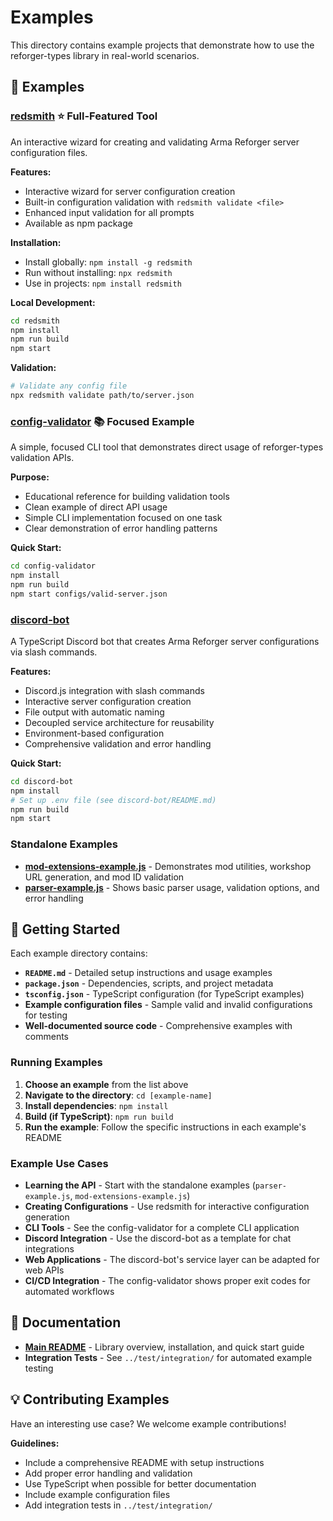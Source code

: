 # Examples

This directory contains example projects that demonstrate how to use the reforger-types library in real-world scenarios.

## 📁 Examples

### [redsmith](./redsmith/) ⭐ **Full-Featured Tool**
An interactive wizard for creating and validating Arma Reforger server configuration files.

**Features:**
- Interactive wizard for server configuration creation
- Built-in configuration validation with `redsmith validate <file>`
- Enhanced input validation for all prompts
- Available as npm package

**Installation:**
- Install globally: `npm install -g redsmith`
- Run without installing: `npx redsmith`
- Use in projects: `npm install redsmith`

**Local Development:**
```bash
cd redsmith
npm install
npm run build
npm start
```

**Validation:**
```bash
# Validate any config file
npx redsmith validate path/to/server.json
```

### [config-validator](./config-validator/) 📚 **Focused Example**
A simple, focused CLI tool that demonstrates direct usage of reforger-types validation APIs.

**Purpose:**
- Educational reference for building validation tools
- Clean example of direct API usage
- Simple CLI implementation focused on one task
- Clear demonstration of error handling patterns

**Quick Start:**
```bash
cd config-validator
npm install
npm run build
npm start configs/valid-server.json
```

### [discord-bot](./discord-bot/)
A TypeScript Discord bot that creates Arma Reforger server configurations via slash commands.

**Features:**
- Discord.js integration with slash commands
- Interactive server configuration creation
- File output with automatic naming
- Decoupled service architecture for reusability
- Environment-based configuration
- Comprehensive validation and error handling

**Quick Start:**
```bash
cd discord-bot
npm install
# Set up .env file (see discord-bot/README.md)
npm run build
npm start
```

### Standalone Examples

- **[mod-extensions-example.js](./mod-extensions-example.js)** - Demonstrates mod utilities, workshop URL generation, and mod ID validation
- **[parser-example.js](./parser-example.js)** - Shows basic parser usage, validation options, and error handling

## 🚀 Getting Started

Each example directory contains:
- **`README.md`** - Detailed setup instructions and usage examples
- **`package.json`** - Dependencies, scripts, and project metadata
- **`tsconfig.json`** - TypeScript configuration (for TypeScript examples)
- **Example configuration files** - Sample valid and invalid configurations for testing
- **Well-documented source code** - Comprehensive examples with comments

### Running Examples

1. **Choose an example** from the list above
2. **Navigate to the directory**: `cd [example-name]`
3. **Install dependencies**: `npm install`
4. **Build (if TypeScript)**: `npm run build`
5. **Run the example**: Follow the specific instructions in each example's README

### Example Use Cases

- **Learning the API** - Start with the standalone examples (`parser-example.js`, `mod-extensions-example.js`)
- **Creating Configurations** - Use redsmith for interactive configuration generation
- **CLI Tools** - See the config-validator for a complete CLI application
- **Discord Integration** - Use the discord-bot as a template for chat integrations
- **Web Applications** - The discord-bot's service layer can be adapted for web APIs
- **CI/CD Integration** - The config-validator shows proper exit codes for automated workflows

## 📖 Documentation

- **[Main README](../README.md)** - Library overview, installation, and quick start guide
- **Integration Tests** - See `../test/integration/` for automated example testing

## 💡 Contributing Examples

Have an interesting use case? We welcome example contributions! 

**Guidelines:**
- Include a comprehensive README with setup instructions
- Add proper error handling and validation
- Use TypeScript when possible for better documentation
- Include example configuration files
- Add integration tests in `../test/integration/`
